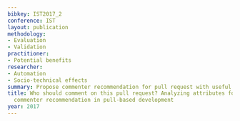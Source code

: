 ```yaml
---
bibkey: IST2017_2
conference: IST
layout: publication
methodology:
- Evaluation
- Validation
practitioner:
- Potential benefits
researcher:
- Automation
- Socio-technical effects
summary: Propose commenter recommendation for pull request with useful attributes
title: Who should comment on this pull request? Analyzing attributes for more accurate
  commenter recommendation in pull-based development
year: 2017
---
```

